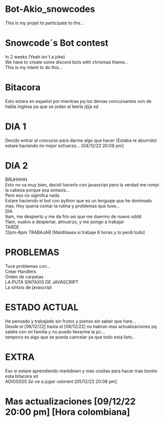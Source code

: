 # Bot-Akio_snowcodes
This is my projet to participate to the...
# Snowcode´s Bot contest
In 2 weeks (Yeah isn´t a joke)  
We have to create some discord bots with chrismas theme...  
This is my intent to do this...
# Bitacora
Esto estara en español por mientras pq los demas concursantes son de habla inglesa pa que se jodan al leerla jijija xd  
   
# DIA 1
Decido entrar al concurso para darme algo que hacer (Estaba re aburrido)  
estare haciendo mi mejor ezfuerzo... [04/12/22 20:08 pm]

# DIA 2
BRUHHHH  
Esto no va muy bien, decidi hacerlo con javascript pero la verdad me rompi la cabeza porque esa sintaxis...  
Pero eso no siginifca nada  
Estare haciendo el bot con python que es un lenguaje que he dominado mas.
Hoy queria contar la rutina y problemas que tuve...  
DIA  
9am, me despierto y me da frio asi que me duermo de nuevo xddd  
11am, vualvo a despertar, almuerzo, y me pongo a trabajar  
TARDE  
12pm-8pm TRABAJAR [Malditasea si trabaje 8 horas y lo perdi todo]  
# PROBLEMAS
Tuve problemas con...  
Crear Handlers  
Orden de carpetas  
LA PUTA SINTAXIS DE JAVASCRIPT  
La sintxis de javascript  
# ESTADO ACTUAL
He pensado y trabajado sin frutos y pienso sin saber que hare...  
Desde el [06/12/22] hasta el [08/12/22] no habran mas actualizaciones pq saldre con mi familia y no puedo llevarme la pc...  
tampoco es algo que se pueda cancelar ya que todo esta listo..  
# EXTRA
Eso si estare aprendiendo markdown y mas cositas para hacer mas bonito esta bitacora xd  
ADIOSSSS *Se va a jugar valorant* [05/12/22 20:08 pm]


# Mas actualizaciones [09/12/22 20:00 pm] [Hora colombiana]
